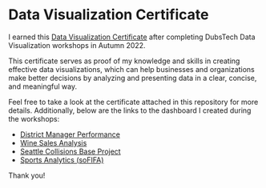 # Data Visualization Certificate

I earned this [Data Visualization Certificate](https://github.com/BrianP99/certificate/blob/main/Data%20Visualization%20Certificate%20of%20Completion%20-%20Brian%20Park.pdf) after completing DubsTech Data Visualization workshops in Autumn 2022.

This certificate serves as proof of my knowledge and skills in creating effective data visualizations, which can help businesses and organizations make better decisions by analyzing and presenting data in a clear, concise, and meaningful way.

Feel free to take a look at the certificate attached in this repository for more details. Additionally, below are the links to the dashboard I created during the workshops:
- [District Manager Performance](https://app.powerbi.com/view?r=eyJrIjoiMjFlZDRkZGQtZTIzNS00ZmJlLWI3OTctNDg3OTZkYjhlMmExIiwidCI6ImY2YjZkZDViLWYwMmYtNDQxYS05OWEwLTE2MmFjNTA2MGJkMiIsImMiOjZ9&pageName=ReportSection)
- [Wine Sales Analysis](https://public.tableau.com/app/profile/brian.park5987/viz/DataVisualizationwithTableau-Oct27/Dashboard1)
- [Seattle Collisions Base Project](https://public.tableau.com/app/profile/brian.park5987/viz/SeattleCollisionsBaseProject_16675289134430/Story1)
- [Sports Analytics (soFIFA)](https://public.tableau.com/app/profile/brian.park5987/viz/Workshop4SportsAnalyticsBrian/Dashboard1)

Thank you!
